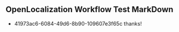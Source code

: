 ## OpenLocalization Workflow Test MarkDown
* 41973ac6-6084-49d6-8b90-109607e3f65c thanks!

<!--HONumber=Jul16_HO5-->


